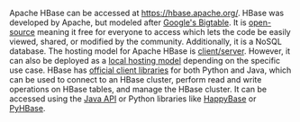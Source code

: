Apache HBase can be accessed at https://hbase.apache.org/. 
HBase was developed by Apache, but modeled after [Google's Bigtable](https://cloud.google.com/bigtable). It is [open-source](https://thirdeyedata.ai/apache-hbase/#:~:text=Introduction%20to%20Apache%20Hbase,genesis%20in%20the%20Google's%20Bigtable.) 
meaning it free for everyone to access which lets the code be easily viewed, shared, or modified by the community.
Additionally, it is a NoSQL database. The hosting model for Apache HBase is [client/server](https://www.tutorialspoint.com/hbase/hbase_architecture.htm#:~:text=HBase%20has%20three%20major%20components,or%20removed%20as%20per%20requirement.). 
However, it can also be deployed as a [local hosting model](https://www.engati.com/blog/install-hbase-on-mac-in-5-minutes) depending on the specific use case. HBase has [official client libraries](https://hbase.apache.org/book.html) for both Python and Java, which can be used to connect to an HBase cluster, perform read and write operations on HBase tables, and manage the HBase cluster. It can be accessed using the [Java API](https://docs.cloudera.com/runtime/7.2.10/accessing-hbase/topics/hbase-use-the-java-api.html)
or Python libraries like [HappyBase](https://happybase.readthedocs.io/en/latest/) or [PyHBase](https://github.com/hammer/pyhbase).
